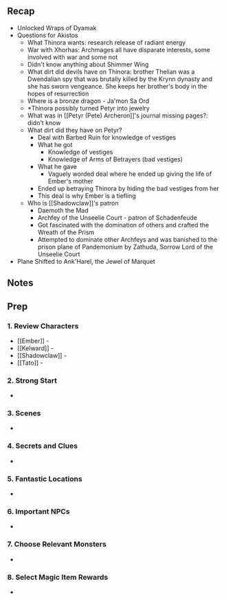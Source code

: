 
## Recap

* Unlocked Wraps of Dyamak
* Questions for Akistos
	* What Thinora wants: research release of radiant energy
	* War with Xhorhas: Archmages all have disparate interests, some involved with war and some not
	* Didn't know anything about Shimmer Wing
	* What dirt did devils have on Thinora: brother Thelian was a Dwendalian spy that was brutally killed by the Krynn dynasty and she has sworn vengeance. She keeps her brother's body in the hopes of resurrection
	* Where is a bronze dragon - Ja'mon Sa Ord
	* *Thinora possibly turned Petyr into jewelry
	* What was in [[Petyr (Pete) Archeron]]'s journal missing pages?: didn't know
	* What dirt did they have on Petyr?
		* Deal with Barbed Ruin for knowledge of vestiges
		* What he got
			* Knowledge of vestiges
			* Knowledge of Arms of Betrayers (bad vestiges)
		* What he gave
			* Vaguely worded deal where he ended up giving the life of Ember's mother
		* Ended up betraying Thinora by hiding the bad vestiges from her
		* This deal is why Ember is a tiefling
	* Who is [[Shadowclaw]]'s patron
		* Daemoth the Mad
		* Archfey of the Unseelie Court - patron of Schadenfeude
		* Got fascinated with the domination of others and crafted the Wreath of the Prism
		* Attempted to dominate other Archfeys and was banished to the prison plane of Pandemonium by Zathuda, Sorrow Lord of the Unseelie Court
* Plane Shifted to Ank'Harel, the Jewel of Marquet

## Notes
## Prep
### 1. Review Characters

* [[Ember]] - 
* [[Kelward]] -
* [[Shadowclaw]] - 
* [[Tato]] - 

### 2. Strong Start

* 

### 3. Scenes

* 

### 4. Secrets and Clues

* 

### 5. Fantastic Locations

* 

### 6. Important NPCs

* 

### 7. Choose Relevant Monsters

* 

### 8. Select Magic Item Rewards

* 

